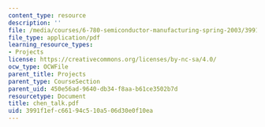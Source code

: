 ```yaml
---
content_type: resource
description: ''
file: /media/courses/6-780-semiconductor-manufacturing-spring-2003/3991f1efc66194c510a506d30e0f10ea_chen_talk.pdf
file_type: application/pdf
learning_resource_types:
- Projects
license: https://creativecommons.org/licenses/by-nc-sa/4.0/
ocw_type: OCWFile
parent_title: Projects
parent_type: CourseSection
parent_uid: 450e56ad-9640-db34-f8aa-b61ce3502b7d
resourcetype: Document
title: chen_talk.pdf
uid: 3991f1ef-c661-94c5-10a5-06d30e0f10ea
---
```

